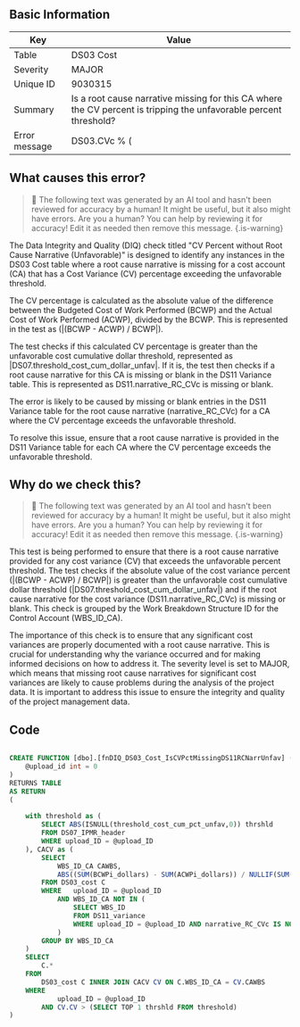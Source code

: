 ## Basic Information
| Key         | Value          |
|-------------|----------------|
| Table       | DS03 Cost |
| Severity    | MAJOR |
| Unique ID   | 9030315   |
| Summary     | Is a root cause narrative missing for this CA where the CV percent is tripping the unfavorable percent threshold? |
| Error message | DS03.CVc % (|(BCWP - ACWP) / BCWP|) > |DS07.threshold_cost_cum_dollar_unfav| & DS11.narrative_RC_CVc is missing or blank (by DS03.WBS_ID_CA & DS11.WBS_ID). |

## What causes this error?

> :robot: The following text was generated by an AI tool and hasn't been reviewed for accuracy by a human! It might be useful, but it also might have errors. Are you a human? You can help by reviewing it for accuracy! Edit it as needed then remove this message.
{.is-warning}

The Data Integrity and Quality (DIQ) check titled "CV Percent without Root Cause Narrative (Unfavorable)" is designed to identify any instances in the DS03 Cost table where a root cause narrative is missing for a cost account (CA) that has a Cost Variance (CV) percentage exceeding the unfavorable threshold. 

The CV percentage is calculated as the absolute value of the difference between the Budgeted Cost of Work Performed (BCWP) and the Actual Cost of Work Performed (ACWP), divided by the BCWP. This is represented in the test as (|(BCWP - ACWP) / BCWP|). 

The test checks if this calculated CV percentage is greater than the unfavorable cost cumulative dollar threshold, represented as |DS07.threshold_cost_cum_dollar_unfav|. If it is, the test then checks if a root cause narrative for this CA is missing or blank in the DS11 Variance table. This is represented as DS11.narrative_RC_CVc is missing or blank.

The error is likely to be caused by missing or blank entries in the DS11 Variance table for the root cause narrative (narrative_RC_CVc) for a CA where the CV percentage exceeds the unfavorable threshold. 

To resolve this issue, ensure that a root cause narrative is provided in the DS11 Variance table for each CA where the CV percentage exceeds the unfavorable threshold.
## Why do we check this?

> :robot: The following text was generated by an AI tool and hasn't been reviewed for accuracy by a human! It might be useful, but it also might have errors. Are you a human? You can help by reviewing it for accuracy! Edit it as needed then remove this message.
{.is-warning}

This test is being performed to ensure that there is a root cause narrative provided for any cost variance (CV) that exceeds the unfavorable percent threshold. The test checks if the absolute value of the cost variance percent (|(BCWP - ACWP) / BCWP|) is greater than the unfavorable cost cumulative dollar threshold (|DS07.threshold_cost_cum_dollar_unfav|) and if the root cause narrative for the cost variance (DS11.narrative_RC_CVc) is missing or blank. This check is grouped by the Work Breakdown Structure ID for the Control Account (WBS_ID_CA).

The importance of this check is to ensure that any significant cost variances are properly documented with a root cause narrative. This is crucial for understanding why the variance occurred and for making informed decisions on how to address it. The severity level is set to MAJOR, which means that missing root cause narratives for significant cost variances are likely to cause problems during the analysis of the project data. It is important to address this issue to ensure the integrity and quality of the project management data.
## Code

```sql

CREATE FUNCTION [dbo].[fnDIQ_DS03_Cost_IsCVPctMissingDS11RCNarrUnfav] (
	@upload_id int = 0
)
RETURNS TABLE
AS RETURN
(
	
	with threshold as (
		SELECT ABS(ISNULL(threshold_cost_cum_pct_unfav,0)) thrshld
		FROM DS07_IPMR_header 
		WHERE upload_ID = @upload_ID
	), CACV as (
		SELECT 
			WBS_ID_CA CAWBS, 
			ABS((SUM(BCWPi_dollars) - SUM(ACWPi_dollars)) / NULLIF(SUM(BCWPi_dollars),0)) CV
		FROM DS03_cost C
		WHERE	upload_ID = @upload_ID
			AND WBS_ID_CA NOT IN (
				SELECT WBS_ID 
				FROM DS11_variance
				WHERE upload_ID = @upload_ID AND narrative_RC_CVc IS NOT NULL
			)
		GROUP BY WBS_ID_CA
	)
	SELECT 
		C.*
	FROM
		DS03_cost C INNER JOIN CACV CV ON C.WBS_ID_CA = CV.CAWBS
	WHERE
			upload_ID = @upload_ID
		AND CV.CV > (SELECT TOP 1 thrshld FROM threshold)
)
```
